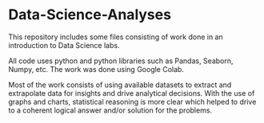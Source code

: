 # Data-Science-Analyses

This repository includes some files consisting of work done in an introduction to Data Science labs.

All code uses python and python libraries such as Pandas, Seaborn, Numpy, etc.
The work was done using Google Colab.

Most of the work consists of using available datasets to extract and extrapolate data for insights and drive analytical decisions. With the use of graphs and charts, statistical reasoning is more clear which helped to drive to a coherent logical answer and/or solution for the problems. 
